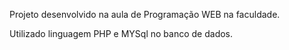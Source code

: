 Projeto desenvolvido na aula de Programação WEB na faculdade.

Utilizado linguagem PHP e MYSql no banco de dados.